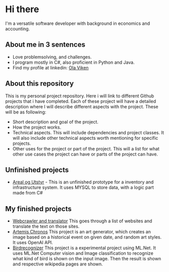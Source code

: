 # Hi there 
I'm a versatile software developer with background in economics and accounting. 

## About me in 3 sentences
- Love problemsolving, and challenges.
- I program mostly in C#, also proficient in Python and Java.
- Find my profile at linkedin: [Ola Viken](https://www.linkedin.com/in/ola-viken/)

## About this repository
This is my personal project repository. Here i will link to different Github projects that i have completed. Each of these project will have a detailed description where I will describe different aspects with the project. These will be as following:
- Short description and goal of the project.
- How the project works.
- Technical aspects. This will include dependencies and project classes. It will also include other technical aspects worth mentioning for specific projects.
- Other uses for the project or part of the project. This will a list for what other use cases the project can have or parts of the project can have.

## Unfinished projects
- [Areal og Utstyr](https://github.com/olaviken/Database) - This is an unfinished prototype for a inventory and infrastructure system. It uses MYSQL to store data, with a logic part made from C#

## My finished projects
- [Webcrawler and translator](https://github.com/olaviken/WebCrawlerAndTranslator) This goes through a list of websites and translate the text on those sites.
- [Artemis Chronos](https://github.com/olaviken/ArtemisChronos) This project is an art generator, which creates an image based on a historical event on given date, and random art styles. It uses OpenAI API.
- [Birdrecognizer](https://github.com/olaviken/Birdrecognizer) This project is a experimental project using ML.Net. It uses ML.Net Computer vision and Image classification to recognize what kind of bird is shown on the input image. Then the result is shown and respective wikipedia pages are shown. 


<!--
**olaviken/olaviken** is a ✨ _special_ ✨ repository because its `README.md` (this file) appears on your GitHub profile.

Here are some ideas to get you started:

- 🔭 I’m currently working on ...
- 🌱 I’m currently learning ...
- 👯 I’m looking to collaborate on ...
- 🤔 I’m looking for help with ...
- 💬 Ask me about ...
- 📫 How to reach me: ...
- 😄 Pronouns: ...
- ⚡ Fun fact: ...
-->
